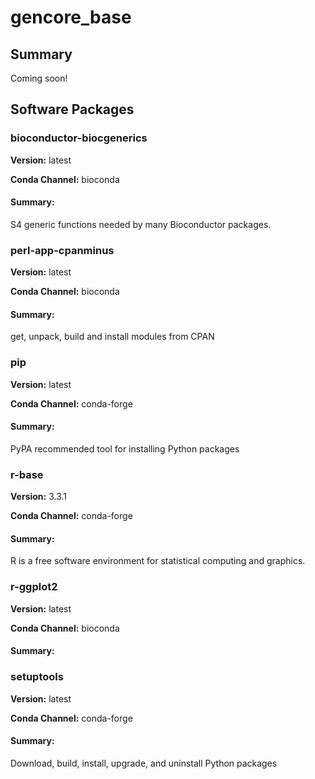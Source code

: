 # gencore_base
## Summary

Coming soon!

## Software Packages

### bioconductor-biocgenerics
**Version:** latest

**Conda Channel:** bioconda

#### Summary:
S4 generic functions needed by many Bioconductor packages.



### perl-app-cpanminus
**Version:** latest

**Conda Channel:** bioconda

#### Summary:
get, unpack, build and install modules from CPAN



### pip
**Version:** latest

**Conda Channel:** conda-forge

#### Summary:
PyPA recommended tool for installing Python packages



### r-base
**Version:** 3.3.1

**Conda Channel:** conda-forge

#### Summary:
R is a free software environment for statistical computing and graphics.



### r-ggplot2
**Version:** latest

**Conda Channel:** bioconda

#### Summary:




### setuptools
**Version:** latest

**Conda Channel:** conda-forge

#### Summary:
Download, build, install, upgrade, and uninstall Python packages



